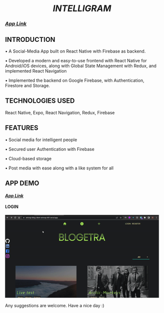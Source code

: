 # <div align="center"> _**INTELLIGRAM**_ </div>
### <div align="left">_[App Link](https://expo.dev/@aviroop/socialApp?serviceType=classic&distribution=expo-go)_</div>

## INTRODUCTION 
• A Social-Media App built on React Native with Firebase as backend.

• Developed a modern and easy-to-use frontend with React Native for Android/iOS devices, along with Global State Management with Redux, and implemented React Navigation

• Implemented the backend on Google Firebase, with Authentication, Firestore and Storage.


## TECHNOLOGIES USED 
React Native, Expo, React Navigation, Redux, Firebase


## FEATURES 
• Social media for intelligent people

• Secured user Authentication with Firebase

• Cloud-based storage

• Post media with ease along with a like system for all

## APP DEMO
#### <div align="left">_[App Link](https://expo.dev/@aviroop/socialApp?serviceType=classic&distribution=expo-go)_</div>

#### LOGIN
![Login demo](https://github.com/Aviroop-001/Blogetra/blob/main/Blogetra_login.gif)


Any suggestions are welcome. Have a nice day :)
